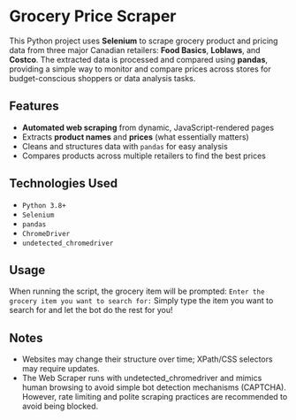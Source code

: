 # Grocery Price Scraper

This Python project uses **Selenium** to scrape grocery product and pricing data from three major Canadian retailers: **Food Basics**, **Loblaws**, and **Costco**. The extracted data is processed and compared using **pandas**, providing a simple way to monitor and compare prices across stores for budget-conscious shoppers or data analysis tasks.

## Features

- **Automated web scraping** from dynamic, JavaScript-rendered pages
- Extracts **product names** and **prices** (what essentially matters)
- Cleans and structures data with `pandas` for easy analysis
- Compares products across multiple retailers to find the best prices

## Technologies Used

- `Python 3.8+`
- `Selenium`
- `pandas`
- `ChromeDriver`
- `undetected_chromedriver`

## Usage
When running the script, the grocery item will be prompted:
```Enter the grocery item you want to search for:```
Simply type the item you want to search for and let the bot do the rest for you!

## Notes
- Websites may change their structure over time; XPath/CSS selectors may require updates.
- The Web Scraper runs with undetected_chromedriver and mimics human browsing to avoid simple bot detection mechanisms (CAPTCHA). However, rate limiting and polite scraping practices are recommended to avoid being blocked.

